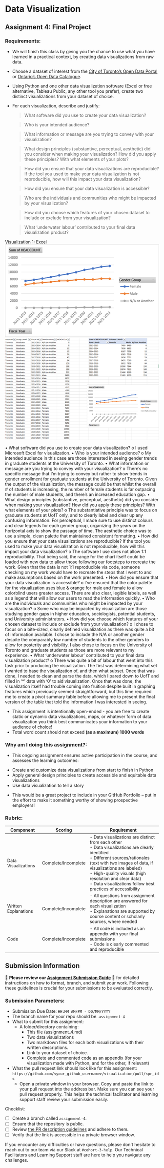 # Data Visualization

## Assignment 4: Final Project

### Requirements:
- We will finish this class by giving you the chance to use what you have learned in a practical context, by creating data visualizations from raw data. 
- Choose a dataset of interest from the [City of Toronto’s Open Data Portal](https://www.toronto.ca/city-government/data-research-maps/open-data/) or [Ontario’s Open Data Catalogue](https://data.ontario.ca/). 
- Using Python and one other data visualization software (Excel or free alternative, Tableau Public, any other tool you prefer), create two distinct visualizations from your dataset of choice.  
- For each visualization, describe and justify: 
    > What software did you use to create your data visualization?

    > Who is your intended audience? 
    
    > What information or message are you trying to convey with your visualization? 
    
    > What design principles (substantive, perceptual, aesthetic) did you consider when making your visualization? How did you apply these principles? With what elements of your plots? 
    
    > How did you ensure that your data visualizations are reproducible? If the tool you used to make your data visualization is not reproducible, how will this impact your data visualization? 
    
    > How did you ensure that your data visualization is accessible?  
    
    > Who are the individuals and communities who might be impacted by your visualization?  
    
    > How did you choose which features of your chosen dataset to include or exclude from your visualization? 
    
    > What ‘underwater labour’ contributed to your final data visualization product?

Visualization 1: Excel
![UofT Graduate Enrollment by Gender](02_activities/assignments/IMG_DataVis_in_Excel-1.png)
![UofT Graduate Enrollment by Gende Detailed](02_activities/assignments/IMG_DataVis_in_Excel.png)

•	What software did you use to create your data visualization?
o	I used Microsoft Excel for visualization.
•	Who is your intended audience?
o	My intended audience in this case are those interested in seeing gender trends in graduate students at the University of Toronto.
•	What information or message are you trying to convey with your visualization?
o	There’s no specific message that I’m trying to convey but rather to show trends in gender enrollment for graduate students at the University of Toronto. Given the output of the visualization, the message could be that whilst the overall # of students is increasing, the number of female students is far outpacing the number of male students, and there’s an increased education gap.
•	What design principles (substantive, perceptual, aesthetic) did you consider when making your visualization? How did you apply these principles? With what elements of your plots?
o	The substantiative principle was to focus on graduate students at UofT only, and to clearly label and clear up any confusing information. For perceptual, I made sure to use distinct colours and clear legends for each gender group, organizing the years on the horizontal axis to show the passage of time. The aesthetic choice was to use a simple, clean palette that maintained consistent formatting.
•	How did you ensure that your data visualizations are reproducible? If the tool you used to make your data visualization is not reproducible, how will this impact your data visualization?
o	The software I use does not allow 1:1 reproducibility. That being said, the range for the chart itself could be loaded with new data to allow those following our footsteps to recreate the work. Given that the data is not 1:1 reproducible via code, someone checking on my work would have to recreate the steps that I went to and make assumptions based on the work presented.
•	How did you ensure that your data visualization is accessible?
o	I’ve ensured that the color palette for the visualization uses blue & orange for male and female to allow colorblind users greater access. There are also clear, legible labels, as well as a legend that will allow our users to read the information quickly.
•	Who are the individuals and communities who might be impacted by your visualization?
o	Some who may be impacted by visualization are those studying gender gaps in higher education, sociologists, potential students, and University administrators.
•	How did you choose which features of your chosen dataset to include or exclude from your visualization?
o	I chose to focus on a bite-sized, clearly defined visualization as there was quite a bit of information available. I chose to include the N/A or another gender despite the comparably low number of students to the other genders to allow for posterity and visibility. I also chose to focus on the University of Toronto and graduate students as those are more relevant to my experience.
•	What ‘underwater labour’ contributed to your final data visualization product?
o	There was quite a bit of labour that went into this task prior to producing the visualization. The first was determining what set I wanted to base the visualization of, and then what subset. Once that was done, I needed to clean and parse the data, which I pared down to UofT and filled in ‘*’ data with ‘0’ to aid visualization. Once that was done, the visualization itself had trouble coming into fruition despite built in graphing features which previously seemed straightforward, but this time required me to create a pivot summary table before allowing me to present the final version of the table that told the information I was interested in seeing.

- This assignment is intentionally open-ended - you are free to create static or dynamic data visualizations, maps, or whatever form of data visualization you think best communicates your information to your audience of choice! 
- Total word count should not exceed **(as a maximum) 1000 words** 
 
### Why am I doing this assignment?:  
- This ongoing assignment ensures active participation in the course, and assesses the learning outcomes: 
* Create and customize data visualizations from start to finish in Python
* Apply general design principles to create accessible and equitable data visualizations
* Use data visualization to tell a story  
- This would be a great project to include in your GitHub Portfolio – put in the effort to make it something worthy of showing prospective employers!

### Rubric:

| Component         | Scoring  | Requirement                                                                 |
|-------------------|----------|-----------------------------------------------------------------------------|
| Data Visualizations | Complete/Incomplete | - Data visualizations are distinct from each other<br>- Data visualizations are clearly identified<br>- Different sources/rationales (text with two images of data, if visualizations are labeled)<br>- High-quality visuals (high resolution and clear data)<br>- Data visualizations follow best practices of accessibility |
| Written Explanations | Complete/Incomplete | - All questions from assignment description are answered for each visualization<br>- Explanations are supported by course content or scholarly sources, where needed |
| Code              | Complete/Incomplete | - All code is included as an appendix with your final submissions<br>- Code is clearly commented and reproducible |

## Submission Information

🚨 **Please review our [Assignment Submission Guide](https://github.com/UofT-DSI/onboarding/blob/main/onboarding_documents/submissions.md)** 🚨 for detailed instructions on how to format, branch, and submit your work. Following these guidelines is crucial for your submissions to be evaluated correctly.

### Submission Parameters:
* Submission Due Date: `HH:MM AM/PM - DD/MM/YYYY`
* The branch name for your repo should be: `assignment-4`
* What to submit for this assignment:
    * A folder/directory containing:
        * This file (assignment_4.md)
        * Two data visualizations 
        * Two markdown files for each both visualizations with their written descriptions.
        * Link to your dataset of choice.
        * Complete and commented code as an appendix (for your visualization made with Python, and for the other, if relevant) 
* What the pull request link should look like for this assignment: `https://github.com/<your_github_username>/visualization/pull/<pr_id>`
    * Open a private window in your browser. Copy and paste the link to your pull request into the address bar. Make sure you can see your pull request properly. This helps the technical facilitator and learning support staff review your submission easily.

Checklist:
- [ ] Create a branch called `assignment-4`.
- [ ] Ensure that the repository is public.
- [ ] Review [the PR description guidelines](https://github.com/UofT-DSI/onboarding/blob/main/onboarding_documents/submissions.md#guidelines-for-pull-request-descriptions) and adhere to them.
- [ ] Verify that the link is accessible in a private browser window.

If you encounter any difficulties or have questions, please don't hesitate to reach out to our team via our Slack at `#cohort-3-help`. Our Technical Facilitators and Learning Support staff are here to help you navigate any challenges.
